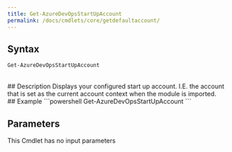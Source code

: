 ```yaml
---
title: Get-AzureDevOpsStartUpAccount
permalink: /docs/cmdlets/core/getdefaultaccount/
---
```


## Syntax
```powershell
Get-AzureDevOpsStartUpAccount
```

<br>
## Description
Displays your configured start up account.  I.E. the account that is set as the current account context when the module is imported.

<br>
## Example
```powershell
Get-AzureDevOpsStartUpAccount
```

## Parameters
This Cmdlet has no input parameters